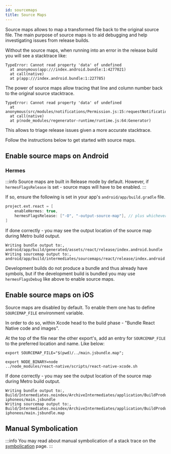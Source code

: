 ```yaml
---
id: sourcemaps
title: Source Maps
---
```


Source maps allows to map a transformed file back to the original source file. The main purpose of source maps is to aid debugging and help investigating issues from release builds.

Without the source maps, when running into an error in the release build you will see a stacktrace like:

```text
TypeError: Cannot read property 'data' of undefined
  at anonymous(app:///index.android.bundle:1:4277021)
  at call(native)
  at p(app:///index.android.bundle:1:227785)
```

The power of source maps allow tracing that line and column number back to the original source stacktrace.

```text
TypeError: Cannot read property 'data' of undefined
  at anonymous(src/modules/notifications/Permission.js:15:requestNotificationPermission)
  at call(native)
  at p(node_modules/regenerator-runtime/runtime.js:64:Generator)
```

This allows to triage release issues given a more accurate stacktrace.

Follow the instructions below to get started with source maps.

## Enable source maps on Android

### Hermes

:::info
Source maps are built in Release mode by default. However, if `hermesFlagsRelease` is set - source maps will have to be enabled.
:::

If so, ensure the following is set in your app's `android/app/build.gradle` file.

```groovy
project.ext.react = [
    enableHermes: true,
    hermesFlagsRelease: ["-O", "-output-source-map"], // plus whichever flag was required to set this away from default
]
```

If done correctly - you may see the output location of the source map during Metro build output.

```text
Writing bundle output to:, android/app/build/generated/assets/react/release/index.android.bundle
Writing sourcemap output to:, android/app/build/intermediates/sourcemaps/react/release/index.android.bundle.packager.map
```

Development builds do not produce a bundle and thus already have symbols, but if the development build is bundled you may use `hermesFlagsDebug` like above to enable source maps.

## Enable source maps on iOS

Source maps are disabled by default. To enable them one has to define `SOURCEMAP_FILE` environment variable.

In order to do so, within Xcode head to the build phase - "Bundle React Native code and images".

At the top of the file near the other export's, add an entry for `SOURCEMAP_FILE` to the preferred location and name. Like below:

```
export SOURCEMAP_FILE="$(pwd)/../main.jsbundle.map";

export NODE_BINARY=node
../node_modules/react-native/scripts/react-native-xcode.sh
```

If done correctly - you may see the output location of the source map during Metro build output.

```text
Writing bundle output to:, Build/Intermediates.noindex/ArchiveIntermediates/application/BuildProductsPath/Release-iphoneos/main.jsbundle
Writing sourcemap output to:, Build/Intermediates.noindex/ArchiveIntermediates/application/BuildProductsPath/Release-iphoneos/main.jsbundle.map
```

## Manual Symbolication

:::info
You may read about manual symbolication of a stack trace on the [symbolication](symbolication.md) page.
:::
